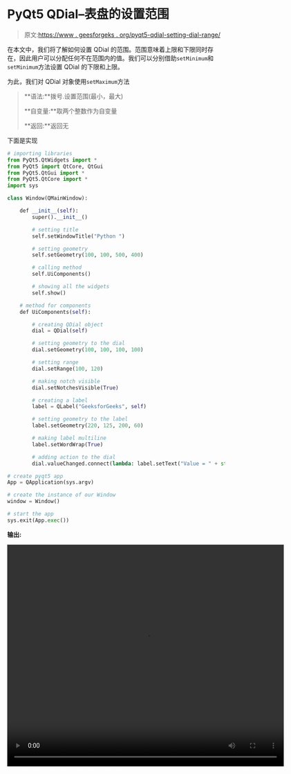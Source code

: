 # PyQt5 QDial–表盘的设置范围

> 原文:[https://www . geesforgeks . org/pyqt5-qdial-setting-dial-range/](https://www.geeksforgeeks.org/pyqt5-qdial-setting-range-of-dial/)

在本文中，我们将了解如何设置 QDial 的范围。范围意味着上限和下限同时存在，因此用户可以分配任何不在范围内的值。我们可以分别借助`setMinimum`和`setMinimum`方法设置 QDial 的下限和上限。

为此，我们对 QDial 对象使用`setMaximum`方法

> **语法:**拨号.设置范围(最小，最大)
> 
> **自变量:**取两个整数作为自变量
> 
> **返回:**返回无

下面是实现

```py
# importing libraries
from PyQt5.QtWidgets import * 
from PyQt5 import QtCore, QtGui
from PyQt5.QtGui import * 
from PyQt5.QtCore import * 
import sys

class Window(QMainWindow):

    def __init__(self):
        super().__init__()

        # setting title
        self.setWindowTitle("Python ")

        # setting geometry
        self.setGeometry(100, 100, 500, 400)

        # calling method
        self.UiComponents()

        # showing all the widgets
        self.show()

    # method for components
    def UiComponents(self):

        # creating QDial object
        dial = QDial(self)

        # setting geometry to the dial
        dial.setGeometry(100, 100, 100, 100)

        # setting range
        dial.setRange(100, 120)

        # making notch visible
        dial.setNotchesVisible(True)

        # creating a label
        label = QLabel("GeeksforGeeks", self)

        # setting geometry to the label
        label.setGeometry(220, 125, 200, 60)

        # making label multiline
        label.setWordWrap(True)

        # adding action to the dial
        dial.valueChanged.connect(lambda: label.setText("Value = " + str(dial.value())))

# create pyqt5 app
App = QApplication(sys.argv)

# create the instance of our Window
window = Window()

# start the app
sys.exit(App.exec())
```

**输出:**

<video class="wp-video-shortcode" id="video-446127-1" width="640" height="512" preload="metadata" controls=""><source type="video/mp4" src="https://media.geeksforgeeks.org/wp-content/uploads/20200706032435/Python-2020-07-06-03-24-14.mp4?_=1">[https://media.geeksforgeeks.org/wp-content/uploads/20200706032435/Python-2020-07-06-03-24-14.mp4](https://media.geeksforgeeks.org/wp-content/uploads/20200706032435/Python-2020-07-06-03-24-14.mp4)</video>